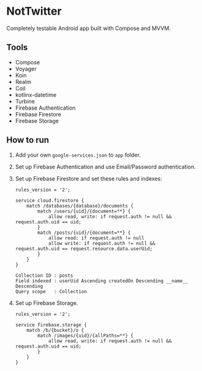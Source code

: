 <h1>NotTwitter</h1>
<p>Completely testable Android app built with Compose and MVVM.</p>

## Tools
- Compose
- Voyager
- Koin
- Realm
- Coil
- kotlinx-datetime
- Turbine
- Firebase Authentication
- Firebase Firestore
- Firebase Storage

## How to run
1. Add your own `google-services.json` to `app` folder.
2. Set up Firebase Authentication and use Email/Password authentication.
3. Set up Firebase Firestore and set these rules and indexes:

    ```
    rules_version = '2';

    service cloud.firestore {
        match /databases/{database}/documents {
            match /users/{uid}/{document=**} {
                allow read, write: if request.auth != null && request.auth.uid == uid;
            }
            match /posts/{uid}/{document=**} {
                allow read: if request.auth != null
                allow write: if request.auth != null && request.auth.uid == request.resource.data.userUid;
            }
        }
    }
    ```
    
    ```
    Collection ID : posts
    Field indexed : userUid Ascending createdOn Descending __name__ Descending
    Query scope   : Collection
    ```
4. Set up Firebase Storage.
    ```
    rules_version = '2';

    service firebase.storage {
        match /b/{bucket}/o {
            match /images/{uid}/{allPaths=**} {
                allow read, write: if request.auth != null && request.auth.uid == uid;
            }
        }
    }
    ```